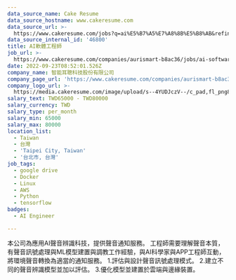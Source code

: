 ```yaml
---
data_source_name: Cake Resume
data_source_hostname: www.cakeresume.com
data_source_url: >-
  https://www.cakeresume.com/jobs?q=ai%E5%B7%A5%E7%A8%8B%E5%B8%AB&refinementList%5Blang_[…]y_type%5D=per_year&range%5Bsalary_range%5D%5Bmin%5D=1000000
data_source_internal_id: '46800'
title: AI軟體工程師
job_url: >-
  https://www.cakeresume.com/companies/aurismart-b8ac36/jobs/ai-software-engineer-452440
date: 2022-09-23T08:52:01.526Z
company_name: 智能耳聰科技股份有限公司
company_page_url: 'https://www.cakeresume.com/companies/aurismart-b8ac36'
company_logo_url: >-
  https://media.cakeresume.com/image/upload/s--4YUDJczV--/c_pad,fl_png8,h_200,w_200/v1655190288/ialzacrnpf4vmq0bcgbq.png
salary_text: TWD65000 - TWD80000
salary_currency: TWD
salary_type: per_month
salary_min: 65000
salary_max: 80000
location_list:
  - Taiwan
  - 台灣
  - 'Taipei City, Taiwan'
  - '台北市, 台灣'
job_tags:
  - google drive
  - Docker
  - Linux
  - AWS
  - Python
  - tensorflow
badges:
  - AI Engineer

---
```


本公司為應用AI聲音辨識科技，提供聲音通知服務。 工程師需要理解聲音本質，有聲音訊號處理與ML模型建置與調教工作經驗，與AI科學家與APP工程師互動，將環境聲音轉換為適當的通知服務。 1.評估與設計聲音訊號處理模式。 2.建立不同的聲音辨識模型並加以評估。 3.優化模型並建置於雲端與邊緣裝置。